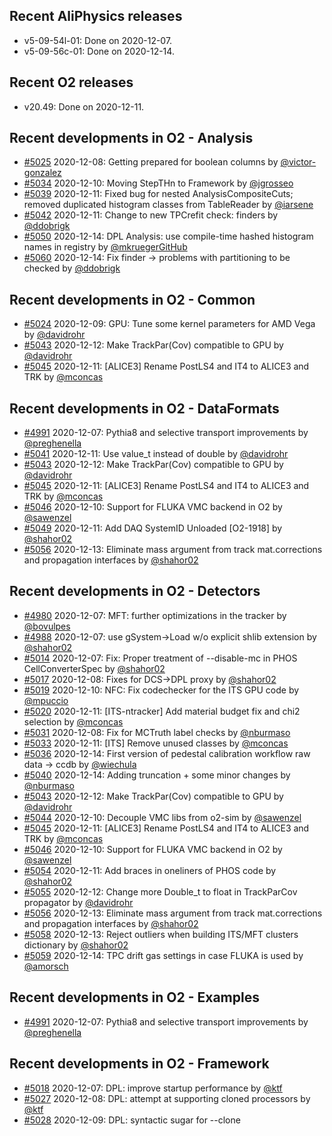 ## Recent AliPhysics releases
- v5-09-54l-01: Done on 2020-12-07.
- v5-09-56c-01: Done on 2020-12-14.
## Recent O2 releases
- v20.49: Done on 2020-12-11.
## Recent developments in O2 - Analysis
- [#5025](https://github.com/AliceO2Group/AliceO2/pull/5025) 2020-12-08: Getting prepared for boolean columns by [@victor-gonzalez](https://github.com/victor-gonzalez)
- [#5034](https://github.com/AliceO2Group/AliceO2/pull/5034) 2020-12-10: Moving StepTHn to Framework by [@jgrosseo](https://github.com/jgrosseo)
- [#5039](https://github.com/AliceO2Group/AliceO2/pull/5039) 2020-12-11: Fixed bug for nested AnalysisCompositeCuts; removed duplicated histogram classes from TableReader by [@iarsene](https://github.com/iarsene)
- [#5042](https://github.com/AliceO2Group/AliceO2/pull/5042) 2020-12-11: Change to new TPCrefit check: finders by [@ddobrigk](https://github.com/ddobrigk)
- [#5050](https://github.com/AliceO2Group/AliceO2/pull/5050) 2020-12-14: DPL Analysis: use compile-time hashed histogram names in registry by [@mkruegerGitHub](https://github.com/mkruegerGitHub)
- [#5060](https://github.com/AliceO2Group/AliceO2/pull/5060) 2020-12-14: Fix finder -> problems with partitioning to be checked by [@ddobrigk](https://github.com/ddobrigk)
## Recent developments in O2 - Common
- [#5024](https://github.com/AliceO2Group/AliceO2/pull/5024) 2020-12-09: GPU: Tune some kernel parameters for AMD Vega by [@davidrohr](https://github.com/davidrohr)
- [#5043](https://github.com/AliceO2Group/AliceO2/pull/5043) 2020-12-12: Make TrackPar(Cov) compatible to GPU by [@davidrohr](https://github.com/davidrohr)
- [#5045](https://github.com/AliceO2Group/AliceO2/pull/5045) 2020-12-11: [ALICE3] Rename PostLS4 and IT4 to ALICE3 and TRK by [@mconcas](https://github.com/mconcas)
## Recent developments in O2 - DataFormats
- [#4991](https://github.com/AliceO2Group/AliceO2/pull/4991) 2020-12-07: Pythia8 and selective transport improvements by [@preghenella](https://github.com/preghenella)
- [#5041](https://github.com/AliceO2Group/AliceO2/pull/5041) 2020-12-11: Use value_t instead of double by [@davidrohr](https://github.com/davidrohr)
- [#5043](https://github.com/AliceO2Group/AliceO2/pull/5043) 2020-12-12: Make TrackPar(Cov) compatible to GPU by [@davidrohr](https://github.com/davidrohr)
- [#5045](https://github.com/AliceO2Group/AliceO2/pull/5045) 2020-12-11: [ALICE3] Rename PostLS4 and IT4 to ALICE3 and TRK by [@mconcas](https://github.com/mconcas)
- [#5046](https://github.com/AliceO2Group/AliceO2/pull/5046) 2020-12-10: Support for FLUKA VMC backend in O2 by [@sawenzel](https://github.com/sawenzel)
- [#5049](https://github.com/AliceO2Group/AliceO2/pull/5049) 2020-12-11: Add DAQ SystemID Unloaded [O2-1918] by [@shahor02](https://github.com/shahor02)
- [#5056](https://github.com/AliceO2Group/AliceO2/pull/5056) 2020-12-13: Eliminate mass argument from track mat.corrections and propagation interfaces by [@shahor02](https://github.com/shahor02)
## Recent developments in O2 - Detectors
- [#4980](https://github.com/AliceO2Group/AliceO2/pull/4980) 2020-12-07: MFT: further optimizations in the tracker by [@bovulpes](https://github.com/bovulpes)
- [#4988](https://github.com/AliceO2Group/AliceO2/pull/4988) 2020-12-07: use gSystem->Load w/o explicit shlib extension by [@shahor02](https://github.com/shahor02)
- [#5014](https://github.com/AliceO2Group/AliceO2/pull/5014) 2020-12-07: Fix: Proper treatment of --disable-mc in PHOS CellConverterSpec by [@shahor02](https://github.com/shahor02)
- [#5017](https://github.com/AliceO2Group/AliceO2/pull/5017) 2020-12-08: Fixes for DCS->DPL proxy by [@shahor02](https://github.com/shahor02)
- [#5019](https://github.com/AliceO2Group/AliceO2/pull/5019) 2020-12-10: NFC: Fix codechecker for the ITS GPU code by [@mpuccio](https://github.com/mpuccio)
- [#5020](https://github.com/AliceO2Group/AliceO2/pull/5020) 2020-12-11: [ITS-ntracker] Add material budget fix and chi2 selection by [@mconcas](https://github.com/mconcas)
- [#5031](https://github.com/AliceO2Group/AliceO2/pull/5031) 2020-12-08: Fix for MCTruth label checks by [@nburmaso](https://github.com/nburmaso)
- [#5033](https://github.com/AliceO2Group/AliceO2/pull/5033) 2020-12-11: [ITS] Remove unused classes by [@mconcas](https://github.com/mconcas)
- [#5036](https://github.com/AliceO2Group/AliceO2/pull/5036) 2020-12-14: First version of pedestal calibration workflow raw data -> ccdb by [@wiechula](https://github.com/wiechula)
- [#5040](https://github.com/AliceO2Group/AliceO2/pull/5040) 2020-12-14: Adding truncation + some minor changes by [@nburmaso](https://github.com/nburmaso)
- [#5043](https://github.com/AliceO2Group/AliceO2/pull/5043) 2020-12-12: Make TrackPar(Cov) compatible to GPU by [@davidrohr](https://github.com/davidrohr)
- [#5044](https://github.com/AliceO2Group/AliceO2/pull/5044) 2020-12-10: Decouple VMC libs from o2-sim by [@sawenzel](https://github.com/sawenzel)
- [#5045](https://github.com/AliceO2Group/AliceO2/pull/5045) 2020-12-11: [ALICE3] Rename PostLS4 and IT4 to ALICE3 and TRK by [@mconcas](https://github.com/mconcas)
- [#5046](https://github.com/AliceO2Group/AliceO2/pull/5046) 2020-12-10: Support for FLUKA VMC backend in O2 by [@sawenzel](https://github.com/sawenzel)
- [#5054](https://github.com/AliceO2Group/AliceO2/pull/5054) 2020-12-11: Add braces in oneliners of PHOS code by [@shahor02](https://github.com/shahor02)
- [#5055](https://github.com/AliceO2Group/AliceO2/pull/5055) 2020-12-12: Change more Double_t to float in TrackParCov propagator by [@davidrohr](https://github.com/davidrohr)
- [#5056](https://github.com/AliceO2Group/AliceO2/pull/5056) 2020-12-13: Eliminate mass argument from track mat.corrections and propagation interfaces by [@shahor02](https://github.com/shahor02)
- [#5058](https://github.com/AliceO2Group/AliceO2/pull/5058) 2020-12-13: Reject outliers when building ITS/MFT clusters dictionary by [@shahor02](https://github.com/shahor02)
- [#5059](https://github.com/AliceO2Group/AliceO2/pull/5059) 2020-12-14: TPC drift gas settings in case FLUKA is used by [@amorsch](https://github.com/amorsch)
## Recent developments in O2 - Examples
- [#4991](https://github.com/AliceO2Group/AliceO2/pull/4991) 2020-12-07: Pythia8 and selective transport improvements by [@preghenella](https://github.com/preghenella)
## Recent developments in O2 - Framework
- [#5018](https://github.com/AliceO2Group/AliceO2/pull/5018) 2020-12-07: DPL: improve startup performance by [@ktf](https://github.com/ktf)
- [#5027](https://github.com/AliceO2Group/AliceO2/pull/5027) 2020-12-08: DPL: attempt at supporting cloned processors by [@ktf](https://github.com/ktf)
- [#5028](https://github.com/AliceO2Group/AliceO2/pull/5028) 2020-12-09: DPL: syntactic sugar for --clone <template>:<instance number> by [@ktf](https://github.com/ktf)
- [#5029](https://github.com/AliceO2Group/AliceO2/pull/5029) 2020-12-08: DPL GUI: add buttons to debug / profile the driver by [@ktf](https://github.com/ktf)
- [#5030](https://github.com/AliceO2Group/AliceO2/pull/5030) 2020-12-08: DPL: better error message when DPL_ENABLE_STACKTRACE not set by [@ktf](https://github.com/ktf)
- [#5034](https://github.com/AliceO2Group/AliceO2/pull/5034) 2020-12-10: Moving StepTHn to Framework by [@jgrosseo](https://github.com/jgrosseo)
- [#5035](https://github.com/AliceO2Group/AliceO2/pull/5035) 2020-12-14: DPL Analysis: fix for parsing non-integer arrays in configurables by [@aalkin](https://github.com/aalkin)
- [#5038](https://github.com/AliceO2Group/AliceO2/pull/5038) 2020-12-09: DPL: allow adding suffix to all dataprocessors in a workflow by [@ktf](https://github.com/ktf)
- [#5048](https://github.com/AliceO2Group/AliceO2/pull/5048) 2020-12-11: DPL: allow customization of FairMQ channels from command line by [@ktf](https://github.com/ktf)
- [#5050](https://github.com/AliceO2Group/AliceO2/pull/5050) 2020-12-14: DPL Analysis: use compile-time hashed histogram names in registry by [@mkruegerGitHub](https://github.com/mkruegerGitHub)
- [#5065](https://github.com/AliceO2Group/AliceO2/pull/5065) 2020-12-14: DPL: add file read name metric by [@ktf](https://github.com/ktf)
## Recent developments in O2 - Generators
- [#4988](https://github.com/AliceO2Group/AliceO2/pull/4988) 2020-12-07: use gSystem->Load w/o explicit shlib extension by [@shahor02](https://github.com/shahor02)
- [#4991](https://github.com/AliceO2Group/AliceO2/pull/4991) 2020-12-07: Pythia8 and selective transport improvements by [@preghenella](https://github.com/preghenella)
## Recent developments in O2 - Utilities
- [#5037](https://github.com/AliceO2Group/AliceO2/pull/5037) 2020-12-14: Drop untested / unused hough transform code by [@ktf](https://github.com/ktf)
